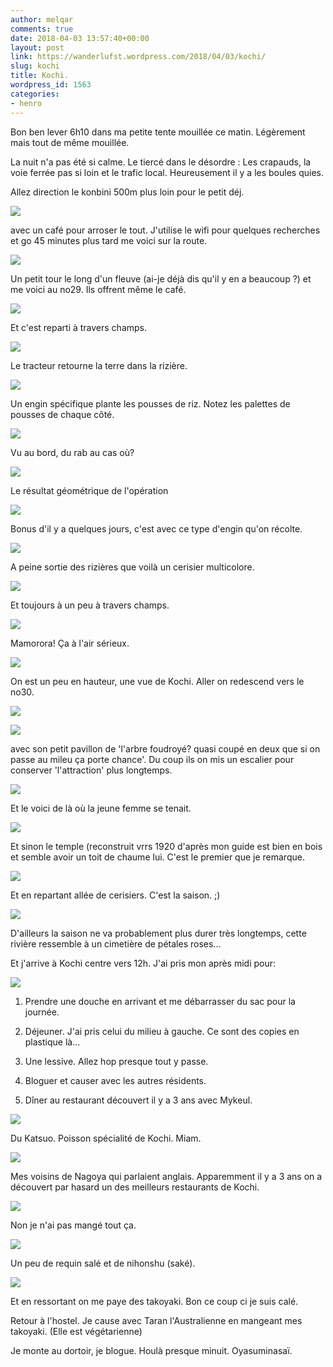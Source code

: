 ```yaml
---
author: melqar
comments: true
date: 2018-04-03 13:57:40+00:00
layout: post
link: https://wanderlufst.wordpress.com/2018/04/03/kochi/
slug: kochi
title: Kochi.
wordpress_id: 1563
categories:
- henro
---
```


Bon ben lever 6h10 dans ma petite tente mouillée ce matin. Légèrement mais tout de même mouillée.

La nuit n'a pas été si calme. Le tiercé dans le désordre : Les crapauds, la voie ferrée pas si loin et le trafic local. Heureusement il y a les boules quies.

Allez direction le konbini 500m plus loin pour le petit déj.

![](https://wanderlufst.files.wordpress.com/2018/03/img_20180329_073521-1803655528.jpg)

avec un café pour arroser le tout. J'utilise le wifi pour quelques recherches et go 45 minutes plus tard me voici sur la route.

![](https://wanderlufst.files.wordpress.com/2018/03/img_20180329_083500702155452.jpg)

Un petit tour le long d'un fleuve (ai-je déjà dis qu'il y en a beaucoup ?) et me voici au no29. Ils offrent même le café.

![](https://wanderlufst.files.wordpress.com/2018/03/img_20180329_084158108061348.jpg)

Et c'est reparti à travers champs.

![](https://wanderlufst.files.wordpress.com/2018/03/img_20180329_090412-238737278.jpg)

Le tracteur retourne la terre dans la rizière.

![](https://wanderlufst.files.wordpress.com/2018/03/img_20180329_091004-1638878859.jpg)

Un engin spécifique plante les pousses de riz. Notez les palettes de pousses de chaque côté.

![](https://wanderlufst.files.wordpress.com/2018/03/img_20180329_090943-828484112.jpg)

Vu au bord, du rab au cas où?

![](https://wanderlufst.files.wordpress.com/2018/03/img_20180329_091218-1781395317.jpg)

Le résultat géométrique de l'opération

![](https://wanderlufst.files.wordpress.com/2018/03/img_20180316_12575231969023.jpg)

Bonus d'il y a quelques jours, c'est avec ce type d'engin qu'on récolte.

![](https://wanderlufst.files.wordpress.com/2018/03/img_20180329_0921201571156575.jpg)

A peine sortie des rizières que voilà un cerisier multicolore.

![](https://wanderlufst.files.wordpress.com/2018/03/img_20180329_093000-855976549.jpg)

Et toujours à un peu à travers champs.

![](https://wanderlufst.files.wordpress.com/2018/03/img_20180329_094428-1883462575.jpg)

Mamorora! Ça à l'air sérieux.

![](https://wanderlufst.files.wordpress.com/2018/03/img_20180329_100948-589523538.jpg)

On est un peu en hauteur, une vue de Kochi. Aller on redescend vers le no30.

![](https://wanderlufst.files.wordpress.com/2018/03/img_20180329_102118154451589.jpg)

![](https://wanderlufst.files.wordpress.com/2018/03/img_20180329_102321-1770890003.jpg)

avec son petit pavillon de 'l'arbre foudroyé? quasi coupé en deux que si on passe au mileu ça porte chance'. Du coup ils on mis un escalier pour conserver 'l'attraction' plus longtemps.

![](https://wanderlufst.files.wordpress.com/2018/03/img_20180329_102420-1888120185.jpg)

Et le voici de là où la jeune femme se tenait.

![](https://wanderlufst.files.wordpress.com/2018/03/img_20180329_103137-171347039.jpg)

Et sinon le temple (reconstruit vrrs 1920 d'après mon guide est bien en bois et semble avoir un toit de chaume lui. C'est le premier que je remarque.

![](https://wanderlufst.files.wordpress.com/2018/03/img_20180329_103316-214278588.jpg)

Et en repartant allée de cerisiers. C'est la saison. ;)

![](https://wanderlufst.files.wordpress.com/2018/03/img_20180329_125411-1971459571.jpg)

D'ailleurs la saison ne va probablement plus durer très longtemps, cette rivière ressemble à un cimetière de pétales roses...

Et j'arrive à Kochi centre vers 12h. J'ai pris mon après midi pour:

![](https://wanderlufst.files.wordpress.com/2018/03/img_20180329_134548-1465878643.jpg)

1) Prendre une douche en arrivant et me débarrasser du sac pour la journée.

2) Déjeuner. J'ai pris celui du milieu à gauche. Ce sont des copies en plastique là...

3) Une lessive. Allez hop presque tout y passe.

4) Bloguer et causer avec les autres résidents.

5) Dîner au restaurant découvert il y a 3 ans avec Mykeul.

![](https://wanderlufst.files.wordpress.com/2018/03/img_20180329_195600769804707.jpg)

Du Katsuo. Poisson spécialité de Kochi. Miam.

![](https://wanderlufst.files.wordpress.com/2018/03/img_20180329_204445-51925928.jpg)

Mes voisins de Nagoya qui parlaient anglais. Apparemment il y a 3 ans on a découvert par hasard un des meilleurs restaurants de Kochi.

![](https://wanderlufst.files.wordpress.com/2018/03/img_20180329_2046101209535384.jpg)

Non je n'ai pas mangé tout ça.

![](https://wanderlufst.files.wordpress.com/2018/03/img_20180329_2101202105149403.jpg)

Un peu de requin salé et de nihonshu (saké).

![](https://wanderlufst.files.wordpress.com/2018/03/img_20180329_212940-689560545.jpg)

Et en ressortant on me paye des takoyaki. Bon ce coup ci je suis calé.

Retour à l'hostel. Je cause avec Taran l'Australienne en mangeant mes takoyaki. (Elle est végétarienne)

Je monte au dortoir, je blogue. Houlà presque minuit. Oyasuminasaï.
